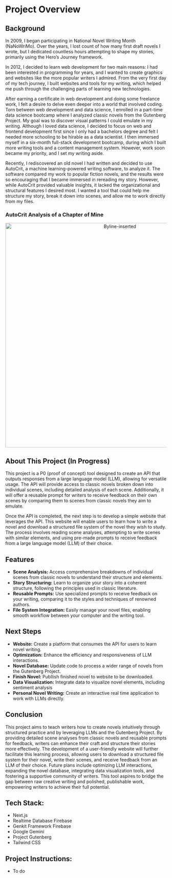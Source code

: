 # Project Overview
## Background
In 2009, I began participating in National Novel Writing Month (NaNoWriMo). Over the years, I lost count of how many first draft novels I wrote, but I dedicated countless hours attempting to shape my stories, primarily using the Hero’s Journey framework.

In 2012, I decided to learn web development for two main reasons: I had been interested in programming for years, and I wanted to create graphics and websites like the more popular writers I admired. From the very first day of my tech journey, I built websites and tools for my writing, which helped me push through the challenging parts of learning new technologies.

After earning a certificate in web development and doing some freelance work, I felt a desire to delve even deeper into a world that involved coding. Torn between web development and data science, I enrolled in a part-time data science bootcamp where I analyzed classic novels from the Gutenberg Project. My goal was to discover visual patterns I could emulate in my writing. Although I loved data science, I decided to focus on web and frontend development first since I only had a bachelors degree and felt I needed more schooling to be hirable as a data scientist. I then immersed myself in a six-month full-stack development bootcamp, during which I built more writing tools and a content management system. However, work soon became my priority, and I set my writing aside.

Recently, I rediscovered an old novel I had written and decided to use AutoCrit, a machine learning-powered writing software, to analyze it. The software compared my work to popular fiction novels, and the results were so encouraging that I became immersed in rereading my story. However, while AutoCrit provided valuable insights, it lacked the organizational and structural features I desired most.  I wanted a tool that could help me structure my story, break it down into scenes, and allow me to work directly from my files. 

### AutoCrit Analysis of a Chapter of Mine
<div style="text-align: center;">
  <img width="700" alt="Byline-inserted" src="https://github.com/user-attachments/assets/d14c5339-b10c-4027-be39-0b86e3c2187b">
</div>


## About This Project (In Progress)
This project is a P0 (proof of concept) tool designed to create an API that outputs responses from a large language model (LLM), allowing for versatile usage. The API will provide access to classic novels broken down into individual scenes, including detailed analysis of each scene. Additionally, it will offer a reusable prompt for writers to receive feedback on their own scenes by comparing them to scenes from classic novels they aim to emulate. 

Once the API is completed, the next step is to develop a simple website that leverages the API. This website will enable users to learn how to write a novel and download a structured file system of the novel they wish to study. The process involves reading scene analyses, attempting to write scenes with similar elements, and using pre-made prompts to receive feedback from a large language model (LLM) of their choice.

## Features
- **Scene Analysis:** Access comprehensive breakdowns of individual scenes from classic novels to understand their structure and elements.
- **Story Structuring:** Learn to organize your story into a coherent structure, following the principles used in classic literature.
- **Reusable Prompts:** Use specialized prompts to receive feedback on your writing, comparing it to the styles and techniques of renowned authors.
- **File System Integration:** Easily manage your novel files, enabling smooth workflow between your computer and the writing tool.

## Next Steps
- **Website:** Create a platform that consumes the API for users to learn novel writing.
- **Optimization:** Enhance the efficiency and responsiveness of LLM interactions.
- **Novel Database:** Update code to process a wider range of novels from the Gutenberg Project.
- **Finish Novel:** Publlish finished novel to website to be downloaded.
- **Data Visualization:** Integrate data to visualize novel elements, including sentiment analysis
- **Personal Novel Writing:** Create an interactive real time application to work with LLMs directly.

## Conclusion
This project aims to teach writers how to create novels intuitively through structured practice and by leveraging LLMs and the Gutenberg Project. By providing detailed scene analyses from classic novels and reusable prompts for feedback, writers can enhance their craft and structure their stories more effectively. The development of a user-friendly website will further facilitate this learning process, allowing users to download a structured file system for their novel, write their scenes, and receive feedback from an LLM of their choice. Future plans include optimizing LLM interactions, expanding the novel database, integrating data visualization tools, and fostering a supportive community of writers. This tool aspires to bridge the gap between raw creative writing and polished, publishable work, empowering writers to achieve their full potential.

## Tech Stack:
- Next.js
- Realtime Database Firebase
- Genkit Framework Firebase
- Google Gemini
- Project Gutenberg
- Tailwind CSS

## Project Instructions:
- To do

